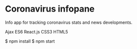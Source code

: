 # Coronavirus infopane
 
Info app for tracking coronavirus stats and news developments. 

Ajax
ES6
React.js
CSS3
HTML5

$ npm install
$ npm start
